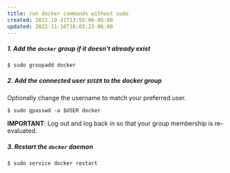 ```yaml
---
title: run docker commands without sudo
created: 2022-10-21T13:55:06-05:00
updated: 2022-11-16T16:03:22-06:00
---
```


##### 1. Add the `docker` group if it doesn't already exist

```console
$ sudo groupadd docker
```

##### 2. Add the connected user `$USER` to the docker group

Optionally change the username to match your preferred user.

```console
$ sudo gpasswd -a $USER docker
```

**IMPORTANT**: Log out and log back in so that your group membership is re-evaluated.

##### 3. Restart the `docker` daemon

```console
$ sudo service docker restart
```
